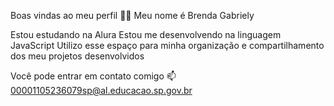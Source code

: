 Boas vindas ao meu perfil 💙💙
Meu nome é Brenda Gabriely

Estou estudando na Alura
Estou me desenvolvendo na linguagem JavaScript
Utilizo esse espaço para minha organização e compartilhamento dos meu projetos desenvolvidos

Você pode entrar em contato comigo 📫
00001105236079sp@al.educacao.sp.gov.br
